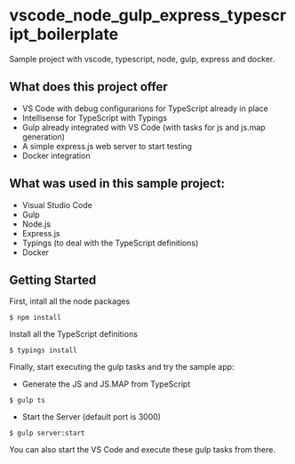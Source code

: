 # vscode_node_gulp_express_typescript_boilerplate

Sample project with vscode, typescript, node, gulp, express and docker.

## What does this project offer

* VS Code with debug configurarions for TypeScript already in place
* Intellisense for TypeScript with Typings
* Gulp already integrated with VS Code (with tasks for js and js.map generation)  
* A simple express.js web server to start testing
* Docker integration 

## What was used in this sample project:

* Visual Studio Code 
* Gulp
* Node.js
* Express.js
* Typings (to deal with the TypeScript definitions) 
* Docker

## Getting Started

First, intall all the node packages

```
$ npm install 
```

Install all the TypeScript definitions

```
$ typings install
```

Finally, start executing the gulp tasks and try the sample app:

* Generate the JS and JS.MAP from TypeScript

```
$ gulp ts
```

* Start the Server (default port is 3000)

```
$ gulp server:start
```

You can also start the VS Code and execute these gulp tasks from there.